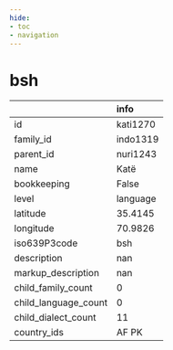 ```yaml
---
hide:
- toc
- navigation
---
```

# bsh
|                      | info     |
|:---------------------|:---------|
| id                   | kati1270 |
| family_id            | indo1319 |
| parent_id            | nuri1243 |
| name                 | Katë     |
| bookkeeping          | False    |
| level                | language |
| latitude             | 35.4145  |
| longitude            | 70.9826  |
| iso639P3code         | bsh      |
| description          | nan      |
| markup_description   | nan      |
| child_family_count   | 0        |
| child_language_count | 0        |
| child_dialect_count  | 11       |
| country_ids          | AF PK    |